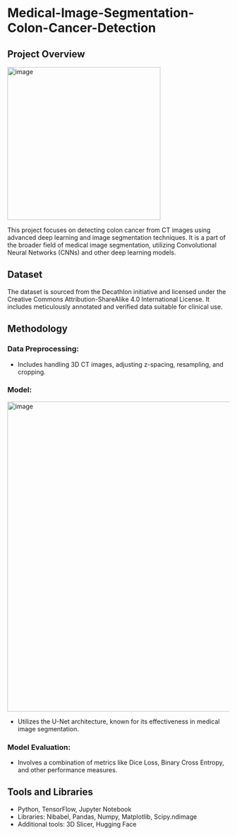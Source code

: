  # Medical-Image-Segmentation-Colon-Cancer-Detection


## Project Overview
<img width="347" alt="image" src="https://github.com/SamarthSharma12/Medical-Image-Segmentation-Colon-Cancer-Detection/assets/98225415/85b482bd-e5f4-40e9-849e-42ed8122c1f3">

This project focuses on detecting colon cancer from CT images using advanced deep learning and image segmentation techniques. It is a part of the broader field of medical image segmentation, utilizing Convolutional Neural Networks (CNNs) and other deep learning models.

## Dataset
The dataset is sourced from the Decathlon initiative and licensed under the Creative Commons Attribution-ShareAlike 4.0 International License. It includes meticulously annotated and verified data suitable for clinical use.

## Methodology
 ### Data Preprocessing: 
- Includes handling 3D CT images, adjusting z-spacing, resampling, and cropping.
 ### Model: 
 <img width="703" alt="image" src="https://github.com/SamarthSharma12/Medical-Image-Segmentation-Colon-Cancer-Detection/assets/98225415/e0980887-166a-4198-a841-12fd1b80f700">

- Utilizes the U-Net architecture, known for its effectiveness in medical image segmentation.
### Model Evaluation:
- Involves a combination of metrics like Dice Loss, Binary Cross Entropy, and other performance measures.

## Tools and Libraries
- Python, TensorFlow, Jupyter Notebook
- Libraries: Nibabel, Pandas, Numpy, Matplotlib, Scipy.ndimage
- Additional tools: 3D Slicer, Hugging Face


